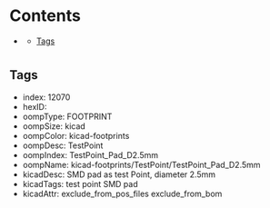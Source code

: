 



Contents
========

* [](#)
	* [Tags](#tags)

# 

## Tags

- index: 12070
- hexID: 
- oompType: FOOTPRINT
- oompSize: kicad
- oompColor: kicad-footprints
- oompDesc: TestPoint
- oompIndex: TestPoint_Pad_D2.5mm
- oompName: kicad-footprints/TestPoint/TestPoint_Pad_D2.5mm
- kicadDesc: SMD pad as test Point, diameter 2.5mm
- kicadTags: test point SMD pad
- kicadAttr: exclude_from_pos_files exclude_from_bom
